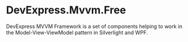 DevExpress.Mvvm.Free
====================

DevExpress MVVM Framework is a set of components helping to work in the Model-View-ViewModel pattern in Silverlight and WPF.
